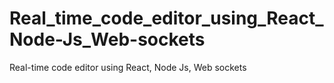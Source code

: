# Real_time_code_editor_using_React_Node-Js_Web-sockets
Real-time code editor using React, Node Js, Web sockets

